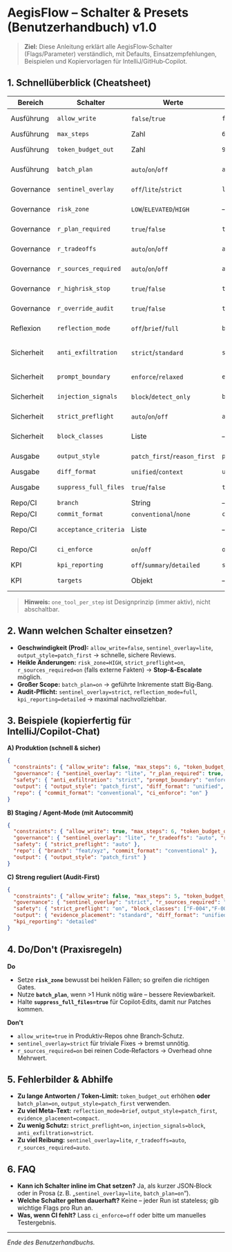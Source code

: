 # AegisFlow – Schalter & Presets (Benutzerhandbuch) v1.0

> **Ziel:** Diese Anleitung erklärt alle AegisFlow‑Schalter (Flags/Parameter) verständlich, mit Defaults, Einsatzempfehlungen, Beispielen und Kopiervorlagen für IntelliJ/GitHub‑Copilot.

## 1. Schnellüberblick (Cheatsheet)
| Bereich    | Schalter              | Werte                        | Default        | Zweck                                         |
|------------|-----------------------|------------------------------|----------------|-----------------------------------------------|
| Ausführung | `allow_write`         | `false`/`true`               | `false`        | Schreibrechte (Prod vs. Staging).             
| Ausführung | `max_steps`           | Zahl                         | `6`            | Iterationslimit pro Run.                      
| Ausführung | `token_budget_out`    | Zahl                         | `9000`         | Antwort-/Ausgabebudget (RB-001).              
| Ausführung | `batch_plan`          | `auto`/`on`/`off`            | `auto`         | Teilt große Scopes in Batches.                
| Governance | `sentinel_overlay`    | `off`/`lite`/`strict`        | `lite`         | Stärke des Sentinel-Regelwerks.               
| Governance | `risk_zone`           | `LOW`/`ELEVATED`/`HIGH`      | –              | Manuelle Risikoeinstufung.                    
| Governance | `r_plan_required`     | `true`/`false`               | `true`         | Mini-Plan vor jedem Edit (R‑001).             
| Governance | `r_tradeoffs`         | `auto`/`on`/`off`            | `auto`         | Zielkonflikte benennen (R‑004).               
| Governance | `r_sources_required`  | `auto`/`on`/`off`            | `auto`         | Quellenpflicht bei externen Fakten (R‑3a).    
| Governance | `r_highrisk_stop`     | `true`/`false`               | `true`         | Stop-&-Escalate bei HIGH (R‑009).             
| Governance | `r_override_audit`    | `true`/`false`               | `true`         | Overrides immer loggen (R‑010).               
| Reflexion  | `reflection_mode`     | `off`/`brief`/`full`         | `brief`        | Meta-Reflexion im Abschluss.                  
| Sicherheit | `anti_exfiltration`   | `strict`/`standard`          | `strict`       | Schutz vor Prompt/Secret‑Leaks (AE‑001).      
| Sicherheit | `prompt_boundary`     | `enforce`/`relaxed`          | `enforce`      | Ignoriert schädliche Fremd‑Prompts (PB‑001).  
| Sicherheit | `injection_signals`   | `block`/`detect_only`        | `block`        | Blockiert Injection‑Muster (IS‑002).          
| Sicherheit | `strict_preflight`    | `auto`/`on`/`off`            | `auto`         | Schärfere Checks bei Risiko.                  
| Sicherheit | `block_classes`       | Liste                        | –              | Harte Blocker (z. B. `F-004`,`F-005`).        
| Ausgabe    | `output_style`        | `patch_first`/`reason_first` | `patch_first`  | Copilot‑freundliche Reihenfolge.              
| Ausgabe    | `diff_format`         | `unified`/`context`          | `unified`      | Diff‑Format der Patches.                      
| Ausgabe    | `suppress_full_files` | `true`/`false`               | `true`         | Keine Volltexte, nur Hunks.                   
| Repo/CI    | `branch`              | String                       | –              | Ziel‑Branchname.                              
| Repo/CI    | `commit_format`       | `conventional`/`none`        | `conventional` | Commit‑Stil für PRs.                          
| Repo/CI    | `acceptance_criteria` | Liste                        | –              | „Tests grün“, „Lint clean“, „kein API‑Break“. 
| Repo/CI    | `ci_enforce`          | `on`/`off`                   | `on`           | CI‑Status auswerten, wenn vorhanden.          
| KPI        | `kpi_reporting`       | `off`/`summary`/`detailed`   | `summary`      | KPI‑Signal im Abschluss.                      
| KPI        | `targets`             | Objekt                       | –              | Zielgewichte/Grenzen (z. B. FPR≥0.7).         

> **Hinweis:** `one_tool_per_step` ist Designprinzip (immer aktiv), nicht abschaltbar.

## 2. Wann welchen Schalter einsetzen?
- **Geschwindigkeit (Prod):** `allow_write=false`, `sentinel_overlay=lite`, `output_style=patch_first` → schnelle, sichere Reviews.
- **Heikle Änderungen:** `risk_zone=HIGH`, `strict_preflight=on`, `r_sources_required=on` (falls externe Fakten) → **Stop‑&‑Escalate** möglich.
- **Großer Scope:** `batch_plan=on` → geführte Inkremente statt Big‑Bang.
- **Audit‑Pflicht:** `sentinel_overlay=strict`, `reflection_mode=full`, `kpi_reporting=detailed` → maximal nachvollziehbar.

## 3. Beispiele (kopierfertig für IntelliJ/Copilot‑Chat)
**A) Produktion (schnell & sicher)**
```json
{
  "constraints": { "allow_write": false, "max_steps": 6, "token_budget_out": 8000 },
  "governance": { "sentinel_overlay": "lite", "r_plan_required": true, "r_highrisk_stop": true, "reflection_mode": "brief" },
  "safety": { "anti_exfiltration": "strict", "prompt_boundary": "enforce", "injection_signals": "block", "strict_preflight": "auto" },
  "output": { "output_style": "patch_first", "diff_format": "unified", "suppress_full_files": true },
  "repo": { "commit_format": "conventional", "ci_enforce": "on" }
}
```

**B) Staging / Agent‑Mode (mit Autocommit)**
```json
{
  "constraints": { "allow_write": true, "max_steps": 6, "token_budget_out": 9000, "batch_plan": "auto" },
  "governance": { "sentinel_overlay": "lite", "r_tradeoffs": "auto", "r_sources_required": "auto" },
  "safety": { "strict_preflight": "auto" },
  "repo": { "branch": "feat/xyz", "commit_format": "conventional" },
  "output": { "output_style": "patch_first" }
}
```

**C) Streng reguliert (Audit‑First)**
```json
{
  "constraints": { "allow_write": false, "max_steps": 5, "token_budget_out": 7000 },
  "governance": { "sentinel_overlay": "strict", "r_sources_required": "on", "reflection_mode": "full" },
  "safety": { "strict_preflight": "on", "block_classes": ["F-004","F-005"] },
  "output": { "evidence_placement": "standard", "diff_format": "unified" },
  "kpi_reporting": "detailed"
}
```

## 4. Do/Don't (Praxisregeln)
**Do**
- Setze **`risk_zone`** bewusst bei heiklen Fällen; so greifen die richtigen Gates.
- Nutze **`batch_plan`**, wenn >1 Hunk nötig wäre – bessere Reviewbarkeit.
- Halte **`suppress_full_files=true`** für Copilot‑Edits, damit nur Patches kommen.

**Don't**
- `allow_write=true` in Produktiv‑Repos ohne Branch‑Schutz.
- `sentinel_overlay=strict` für triviale Fixes → bremst unnötig.
- `r_sources_required=on` bei reinen Code‑Refactors → Overhead ohne Mehrwert.

## 5. Fehlerbilder & Abhilfe
- **Zu lange Antworten / Token‑Limit:** `token_budget_out` erhöhen **oder** `batch_plan=on`, `output_style=patch_first` verwenden.
- **Zu viel Meta‑Text:** `reflection_mode=brief`, `output_style=patch_first`, `evidence_placement=compact`.
- **Zu wenig Schutz:** `strict_preflight=on`, `injection_signals=block`, `anti_exfiltration=strict`.
- **Zu viel Reibung:** `sentinel_overlay=lite`, `r_tradeoffs=auto`, `r_sources_required=auto`.

## 6. FAQ
- **Kann ich Schalter inline im Chat setzen?** Ja, als kurzer JSON‑Block oder in Prosa (z. B. „`sentinel_overlay=lite`, `batch_plan=on`“).
- **Welche Schalter gelten dauerhaft?** Keine – jeder Run ist stateless; gib wichtige Flags pro Run an.
- **Was, wenn CI fehlt?** Lass `ci_enforce=off` oder bitte um manuelles Testergebnis.

---

*Ende des Benutzerhandbuchs.*

